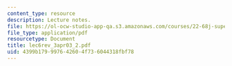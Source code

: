 ```yaml
---
content_type: resource
description: Lecture notes.
file: https://ol-ocw-studio-app-qa.s3.amazonaws.com/courses/22-68j-superconducting-magnets-spring-2003/4399b179997642604f736044318fbf78_lec6rev_3apr03_2.pdf
file_type: application/pdf
resourcetype: Document
title: lec6rev_3apr03_2.pdf
uid: 4399b179-9976-4260-4f73-6044318fbf78
---
```

